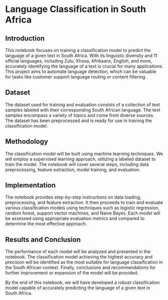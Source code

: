 # Language Classification in South Africa

## Introduction
This notebook focuses on training a classification model to predict the language of a given text in South Africa. With its linguistic diversity and 11 official languages, including Zulu, Xhosa, Afrikaans, English, and more, accurately identifying the language of a text is crucial for many applications. This project aims to automate language detection, which can be valuable for tasks like customer support language routing or content filtering.

## Dataset
The dataset used for training and evaluation consists of a collection of text samples labeled with their corresponding South African language. The text samples encompass a variety of topics and come from diverse sources. The dataset has been preprocessed and is ready for use in training the classification model.

## Methodology
The classification model will be built using machine learning techniques. We will employ a supervised learning approach, utilizing a labeled dataset to train the model. The notebook will cover several steps, including data preprocessing, feature extraction, model training, and evaluation.

## Implementation
The notebook provides step-by-step instructions on data loading, preprocessing, and feature extraction. It then proceeds to train and evaluate various classification models using techniques such as logistic regression, random forest, support vector machines, and Naive Bayes. Each model will be assessed using appropriate evaluation metrics and compared to determine the most effective approach.

## Results and Conclusion
The performance of each model will be analyzed and presented in the notebook. The classification model achieving the highest accuracy and precision will be identified as the most suitable for language classification in the South African context. Finally, conclusions and recommendations for further improvement or expansion of the model will be provided.

By the end of this notebook, we will have developed a robust classification model capable of accurately predicting the language of a given text in South Africa.
